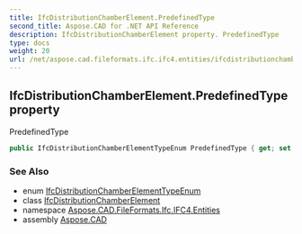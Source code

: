 ```yaml
---
title: IfcDistributionChamberElement.PredefinedType
second_title: Aspose.CAD for .NET API Reference
description: IfcDistributionChamberElement property. PredefinedType
type: docs
weight: 20
url: /net/aspose.cad.fileformats.ifc.ifc4.entities/ifcdistributionchamberelement/predefinedtype/
---
```

## IfcDistributionChamberElement.PredefinedType property

PredefinedType

```csharp
public IfcDistributionChamberElementTypeEnum PredefinedType { get; set; }
```

### See Also

* enum [IfcDistributionChamberElementTypeEnum](../../../aspose.cad.fileformats.ifc.ifc4.types/ifcdistributionchamberelementtypeenum/)
* class [IfcDistributionChamberElement](../)
* namespace [Aspose.CAD.FileFormats.Ifc.IFC4.Entities](../../../aspose.cad.fileformats.ifc.ifc4.entities/)
* assembly [Aspose.CAD](../../../)


